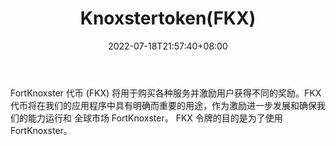 ﻿---
weight: 
title: "Knoxstertoken(FKX)"
description: "FortKnoxster 代币 (FKX) 将用于购买各种服务并激励用户获得不同的奖励。"
date: 2022-07-18T21:57:40+08:00
lastmod: 2022-07-18T16:45:40+08:00
draft: false
authors: ["浮尘"]
featuredImage: "knoxstertokenfkx.webp"
link: "https://fortknoxster.com/"
tags: ["数字代币","Knoxstertoken(FKX)"]
categories: ["navigation"]
navigation: ["数字代币"]
lightgallery: true
toc: true
pinned: false
recommend: false
recommend1: false
---
FortKnoxster 代币 (FKX) 将用于购买各种服务并激励用户获得不同的奖励。FKX 代币将在我们的应用程序中具有明确而重要的用途，作为激励进一步发展和确保我们的能力运行和 全球市场 FortKnoxster。 FKX 令牌的目的是为了使用 FortKnoxster。
